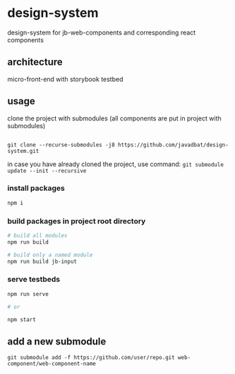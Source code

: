 # design-system

design-system for jb-web-components and corresponding react components

## architecture

micro-front-end with storybook testbed

## usage

clone the project with submodules (all components are put in project with submodules)

```git

git clone --recurse-submodules -j8 https://github.com/javadbat/design-system.git

```

in case you have already cloned the project, use command: `git submodule update --init --recursive`

### install packages

```bash
npm i
```

### build packages in project root directory

```bash
# build all modules
npm run build

# build only a named module
npm run build jb-input
```

### serve testbeds

```bash
npm run serve

# or

npm start
```

## add a new submodule

```command
git submodule add -f https://github.com/user/repo.git web-component/web-component-name 
```
